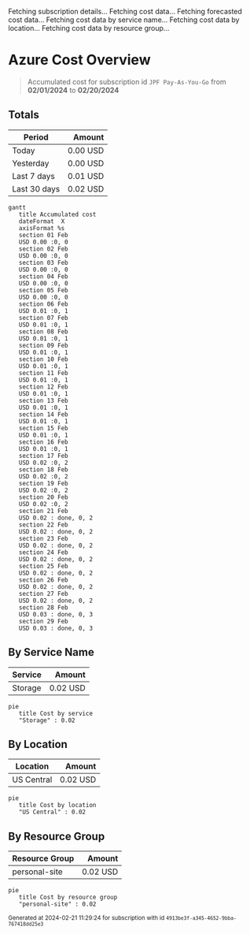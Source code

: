 Fetching subscription details...
Fetching cost data...
Fetching forecasted cost data...
Fetching cost data by service name...
Fetching cost data by location...
Fetching cost data by resource group...
# Azure Cost Overview

> Accumulated cost for subscription id `JPF Pay-As-You-Go` from **02/01/2024** to **02/20/2024**

## Totals

|Period|Amount|
|---|---:|
|Today|0.00 USD|
|Yesterday|0.00 USD|
|Last 7 days|0.01 USD|
|Last 30 days|0.02 USD|

```mermaid
gantt
   title Accumulated cost
   dateFormat  X
   axisFormat %s
   section 01 Feb
   USD 0.00 :0, 0
   section 02 Feb
   USD 0.00 :0, 0
   section 03 Feb
   USD 0.00 :0, 0
   section 04 Feb
   USD 0.00 :0, 0
   section 05 Feb
   USD 0.00 :0, 0
   section 06 Feb
   USD 0.01 :0, 1
   section 07 Feb
   USD 0.01 :0, 1
   section 08 Feb
   USD 0.01 :0, 1
   section 09 Feb
   USD 0.01 :0, 1
   section 10 Feb
   USD 0.01 :0, 1
   section 11 Feb
   USD 0.01 :0, 1
   section 12 Feb
   USD 0.01 :0, 1
   section 13 Feb
   USD 0.01 :0, 1
   section 14 Feb
   USD 0.01 :0, 1
   section 15 Feb
   USD 0.01 :0, 1
   section 16 Feb
   USD 0.01 :0, 1
   section 17 Feb
   USD 0.02 :0, 2
   section 18 Feb
   USD 0.02 :0, 2
   section 19 Feb
   USD 0.02 :0, 2
   section 20 Feb
   USD 0.02 :0, 2
   section 21 Feb
   USD 0.02 : done, 0, 2
   section 22 Feb
   USD 0.02 : done, 0, 2
   section 23 Feb
   USD 0.02 : done, 0, 2
   section 24 Feb
   USD 0.02 : done, 0, 2
   section 25 Feb
   USD 0.02 : done, 0, 2
   section 26 Feb
   USD 0.02 : done, 0, 2
   section 27 Feb
   USD 0.02 : done, 0, 2
   section 28 Feb
   USD 0.03 : done, 0, 3
   section 29 Feb
   USD 0.03 : done, 0, 3
```

## By Service Name

|Service|Amount|
|---|---:|
|Storage|0.02 USD|

```mermaid
pie
   title Cost by service
   "Storage" : 0.02
```

## By Location

|Location|Amount|
|---|---:|
|US Central|0.02 USD|

```mermaid
pie
   title Cost by location
   "US Central" : 0.02
```

## By Resource Group

|Resource Group|Amount|
|---|---:|
|personal-site|0.02 USD|

```mermaid
pie
   title Cost by resource group
   "personal-site" : 0.02
```

<sup>Generated at 2024-02-21 11:29:24 for subscription with id `4913be3f-a345-4652-9bba-767418dd25e3`</sup>
